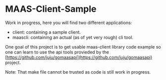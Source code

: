 # MAAS-Client-Sample

Work in progress, here you will find two different applications:

- client: containing a sample client.
- maascli: containing an actual (as of yet very rough) cli tool.

One goal of this project is to get usable maas-client library code example so one
can learn to use the api tools provieded by the [https://github.com/juju/gomaasapi](https://github.com/juju/gomaasapi) project.

Note: That make file cannot be trusted as code is still work in progress.



